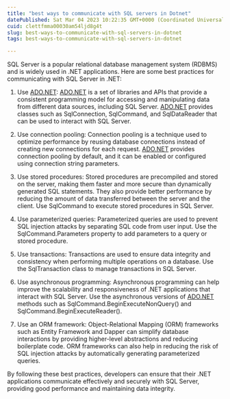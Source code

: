 ```yaml
---
title: "best ways to communicate with SQL servers in Dotnet"
datePublished: Sat Mar 04 2023 10:22:35 GMT+0000 (Coordinated Universal Time)
cuid: clettfmma00030am54ljd8g4t
slug: best-ways-to-communicate-with-sql-servers-in-dotnet
tags: best-ways-to-communicate-with-sql-servers-in-dotnet

---
```


SQL Server is a popular relational database management system (RDBMS) and is widely used in .NET applications. Here are some best practices for communicating with SQL Server in .NET:

1. Use [ADO.NET](http://ADO.NET): [ADO.NET](http://ADO.NET) is a set of libraries and APIs that provide a consistent programming model for accessing and manipulating data from different data sources, including SQL Server. [ADO.NET](http://ADO.NET) provides classes such as SqlConnection, SqlCommand, and SqlDataReader that can be used to interact with SQL Server.
    
2. Use connection pooling: Connection pooling is a technique used to optimize performance by reusing database connections instead of creating new connections for each request. [ADO.NET](http://ADO.NET) provides connection pooling by default, and it can be enabled or configured using connection string parameters.
    
3. Use stored procedures: Stored procedures are precompiled and stored on the server, making them faster and more secure than dynamically generated SQL statements. They also provide better performance by reducing the amount of data transferred between the server and the client. Use SqlCommand to execute stored procedures in SQL Server.
    
4. Use parameterized queries: Parameterized queries are used to prevent SQL injection attacks by separating SQL code from user input. Use the SqlCommand.Parameters property to add parameters to a query or stored procedure.
    
5. Use transactions: Transactions are used to ensure data integrity and consistency when performing multiple operations on a database. Use the SqlTransaction class to manage transactions in SQL Server.
    
6. Use asynchronous programming: Asynchronous programming can help improve the scalability and responsiveness of .NET applications that interact with SQL Server. Use the asynchronous versions of [ADO.NET](http://ADO.NET) methods such as SqlCommand.BeginExecuteNonQuery() and SqlCommand.BeginExecuteReader().
    
7. Use an ORM framework: Object-Relational Mapping (ORM) frameworks such as Entity Framework and Dapper can simplify database interactions by providing higher-level abstractions and reducing boilerplate code. ORM frameworks can also help in reducing the risk of SQL injection attacks by automatically generating parameterized queries.
    

By following these best practices, developers can ensure that their .NET applications communicate effectively and securely with SQL Server, providing good performance and maintaining data integrity.